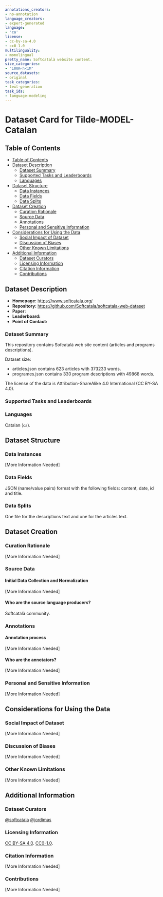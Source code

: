 ```yaml
---
annotations_creators:
- no-annotation
language_creators:
- expert-generated
language:
- 'ca'
license:
- cc-by-sa-4.0
- cc0-1.0
multilinguality:
- monolingual
pretty_name: Softcatalà website content.
size_categories:
- "100K<n<1M"
source_datasets:
- original
task_categories:
- text-generation
task_ids:
- language-modeling
---
```

# Dataset Card for Tilde-MODEL-Catalan
## Table of Contents
- [Table of Contents](#table-of-contents)
- [Dataset Description](#dataset-description)
  - [Dataset Summary](#dataset-summary)
  - [Supported Tasks and Leaderboards](#supported-tasks-and-leaderboards)
  - [Languages](#languages)
- [Dataset Structure](#dataset-structure)
  - [Data Instances](#data-instances)
  - [Data Fields](#data-fields)
  - [Data Splits](#data-splits)
- [Dataset Creation](#dataset-creation)
  - [Curation Rationale](#curation-rationale)
  - [Source Data](#source-data)
  - [Annotations](#annotations)
  - [Personal and Sensitive Information](#personal-and-sensitive-information)
- [Considerations for Using the Data](#considerations-for-using-the-data)
  - [Social Impact of Dataset](#social-impact-of-dataset)
  - [Discussion of Biases](#discussion-of-biases)
  - [Other Known Limitations](#other-known-limitations)
- [Additional Information](#additional-information)
  - [Dataset Curators](#dataset-curators)
  - [Licensing Information](#licensing-information)
  - [Citation Information](#citation-information)
  - [Contributions](#contributions)
## Dataset Description
- **Homepage:** https://www.softcatala.org/
- **Repository:** https://github.com/Softcatala/softcatala-web-dataset
- **Paper:**
- **Leaderboard:**
- **Point of Contact:**
### Dataset Summary
This repository contains Sofcatalà web site content (articles and programs descriptions).

Dataset size:
* articles.json contains 623 articles with 373233 words.
* programes.json contains 330 program descriptions with 49868 words.

The license of the data is Attribution-ShareAlike 4.0 International (CC BY-SA 4.0).
### Supported Tasks and Leaderboards

### Languages
Catalan (`ca`).
## Dataset Structure
### Data Instances
[More Information Needed]
### Data Fields
JSON (name/value pairs) format with the following fields: content, date, id and title.
### Data Splits
One file for the descriptions text and one for the articles text.
## Dataset Creation
### Curation Rationale
[More Information Needed]
### Source Data
#### Initial Data Collection and Normalization
[More Information Needed]
#### Who are the source language producers?
Softcatalà community.
### Annotations
#### Annotation process
[More Information Needed]
#### Who are the annotators?
[More Information Needed]
### Personal and Sensitive Information
[More Information Needed]
## Considerations for Using the Data
### Social Impact of Dataset
[More Information Needed]
### Discussion of Biases
[More Information Needed]
### Other Known Limitations
[More Information Needed]
## Additional Information
### Dataset Curators
[@softcatala](https://github.com/Softcatala)
[@jordimas](https://github.com/jordimas)
### Licensing Information
[CC BY-SA 4.0](https://creativecommons.org/licenses/by-sa/4.0/).
[CC0-1.0](https://creativecommons.org/share-your-work/public-domain/cc0/).
### Citation Information
[More Information Needed]
### Contributions
[More Information Needed]
